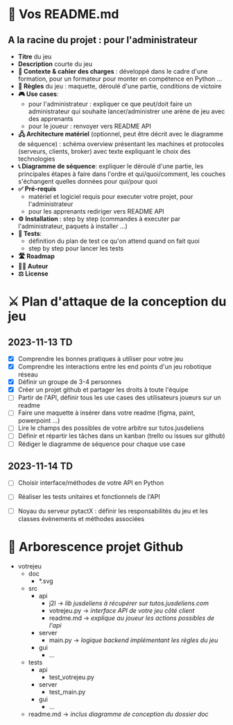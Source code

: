 # 🤔 Vos README.md
## A la racine du projet : pour l'administrateur
- **Titre** du jeu
- **Description** courte du jeu
- **🎯 Contexte & cahier des charges** : développé dans le cadre d'une formation, pour un formateur pour monter en compétence en Python ...
- **🎲 Règles** du jeu : maquette, déroulé d'une partie, conditions de victoire
- **🎮 Use cases**:
    - pour l'administrateur : expliquer ce que peut/doit faire un administrateur qui souhaite lancer/administrer une arène de jeu avec des apprenants
    - pour le joueur : renvoyer vers README API
- **🖧 Architecture matériel** (optionnel, peut être décrit avec le diagramme de séquence) : schéma overview présentant les machines et protocoles (serveurs, clients, broker) avec texte expliquant le choix des technologies
- **📞 Diagramme de séquence**: expliquer le déroulé d'une partie, les principales étapes à faire dans l'ordre et qui/quoi/comment, les couches s'échangent quelles données pour qui/pour quoi
- **✅ Pré-requis**
    - matériel et logiciel requis pour executer votre projet, pour l'administrateur
    - pour les apprenants rediriger vers README API
- **⚙️ Installation** : step by step (commandes à executer par l'administrateur, paquets à installer ...)
- **🧪 Tests**:
    - définition du plan de test ce qu'on attend quand on fait quoi
    - step by step pour lancer les tests
- **🛣️ Roadmap**
- **🧑‍💻 Auteur**
- **⚖️ License**

# ⚔️ Plan d'attaque de la conception du jeu
## 2023-11-13 TD
- [x] Comprendre les bonnes pratiques à utiliser pour votre jeu
- [x] Comprendre les interactions entre les end points d'un jeu robotique réseau
- [x] Définir un groupe de 3-4 personnes
- [x] Créer un projet github et partager les droits à toute l'équipe
- [ ] Partir de l'API, définir tous les use cases des utilisateurs joueurs sur un readme
- [ ] Faire une maquette à insérer dans votre readme (figma, paint, powerpoint ...)
- [ ] Lire le champs des possibles de votre arbitre sur tutos.jusdeliens
- [ ] Définir et répartir les tâches dans un kanban (trello ou issues sur github)
- [ ] Rédiger le diagramme de séquence pour chaque use case
## 2023-11-14 TD
- [ ] Choisir interface/méthodes de votre API en Python
- [ ] Réaliser les tests unitaires et fonctionnels de l'API
- [ ] Noyau du serveur pytactX : définir les responsabilités du jeu et les classes évènements et méthodes associées


# 📂 Arborescence projet Github
- votrejeu
    - doc
        - *.svg
    - src
        - api
            - j2l           -> *lib jusdeliens à récupérer sur tutos.jusdeliens.com*
            - votrejeu.py   -> *interface API de votre jeu côté client*
            - readme.md     -> *explique au joueur les actions possibles de l'api*
        - server
            - main.py       -> *logique backend implémentant les règles du jeu*
        - gui
            - ...
    - tests
        - api
            - test_votrejeu.py
        - server
            - test_main.py
        - gui
            - ...
    - readme.md             -> *inclus diagramme de conception du dossier doc*
